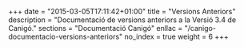 +++
date        = "2015-03-05T17:11:42+01:00"
title       = "Versions Anteriors"
description = "Documentació de versions anteriors a la Versió 3.4 de Canigó."
sections    = "Documentació Canigó"
enllac      = "/canigo-documentacio-versions-anteriors"
no_index 	= true
weight      = 6
+++
